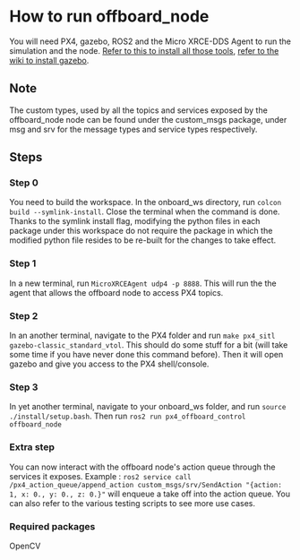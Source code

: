 # How to run offboard_node
You will need PX4, gazebo, ROS2 and the Micro XRCE-DDS Agent to run the simulation and the node. 
[Refer to this to install all those tools](https://docs.px4.io/main/en/ros/ros2_comm.html), [refer to the wiki to install gazebo](https://github.com/mcgill-robotics/drone_2024/wiki/1.-Cheat-Sheets).
## Note
The custom types, used by all the topics and services exposed by the offboard_node node can be found under the custom_msgs package, under msg and srv for the message types and service types respectively. 
## Steps
### Step 0 
You need to build the workspace. In the onboard_ws directory, run ```colcon build --symlink-install```. Close the terminal when the command is done. Thanks to the symlink install flag, modifying the python files in each package under this workspace do not require the package in which the modified python file resides to be re-built for the changes to take effect.
### Step 1
In a new terminal, run ```MicroXRCEAgent udp4 -p 8888```. This will run the the agent that allows the offboard node to access PX4 topics.
### Step 2 
In an another terminal, navigate to the PX4 folder and run ```make px4_sitl gazebo-classic_standard_vtol```. This should do some stuff for a bit (will take some time if you have never done this command before). Then it will open gazebo and give you access to the PX4 shell/console.
### Step 3
In yet another terminal, navigate to your onboard_ws folder, and run ```source ./install/setup.bash```. Then run ```ros2 run px4_offboard_control offboard_node```
### Extra step
You can now interact with the offboard node's action queue through the services it exposes. Example : ```ros2 service call /px4_action_queue/append_action custom_msgs/srv/SendAction "{action: 1, x: 0., y: 0., z: 0.}"``` will enqueue a take off into the action queue. You can also refer to the various testing scripts to see more use cases.
### Required packages
OpenCV
